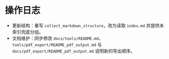 # 操作日志

- 更新结构：重写 `collect_markdown_structure`，改为读取 `index.md` 并提供未索引兜底分组。
- 文档维护：同步修改 `docs/tools/README.md`、`tools/pdf_export/README_pdf_output.md` 与 `docs/pdf_export/README_pdf_output.md` 说明新的导出顺序。
